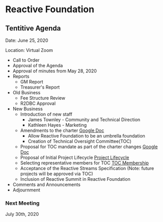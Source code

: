 # Reactive Foundation

## Tentitive Agenda

Date: June 25, 2020

Location: Virtual Zoom

 - Call to Order
  -  Approval of the Agenda
  -  Approval of minutes from May 28, 2020
 - Reports
    - GM Report
    - Treasurer's Report
 - Old Business
    - Fee Structure Review 
    - R2DBC Approval
 - New Business
   - Introduction of new staff
     - James Townley - Community and Technical Direction
     - Kathleen Hayes - Marketing
   - Amendments to the charter [Google Doc](https://docs.google.com/document/d/1OvIdmkdLcz38eLq89dwuByzIi19WGMEH-cwo2c_zy6s)
     -  Allow Reactive Foundation to be an umbrella foundation
     -  Creation of Technical Oversight Committee(TOC) 
   - Proposal for TOC mandate as part of the charter changes [Google Doc](https://docs.google.com/document/d/1OvIdmkdLcz38eLq89dwuByzIi19WGMEH-cwo2c_zy6s)
   - Proposal of Initial Project Lifecycle [Project Lifecycle](proposal_toc_project_lifecycle.md)
   - Selecting representative members for TOC [TOC Membership](proposal_toc_initial_membership.md)
   - Acceptance of the Reactive Streams Specification (Note: future projects will be approved via TOC)
   - Inclusion of Reactive Summit in Reactive Foundation
 - Comments and Announcements
 - Adjournment

### Next Meeting 
July 30th, 2020
